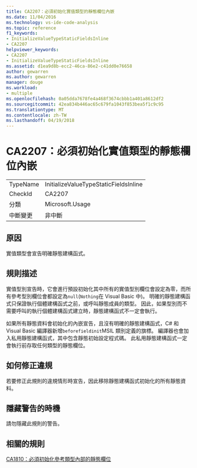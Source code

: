 ```yaml
---
title: CA2207：必須初始化實值類型的靜態欄位內嵌
ms.date: 11/04/2016
ms.technology: vs-ide-code-analysis
ms.topic: reference
f1_keywords:
- InitializeValueTypeStaticFieldsInline
- CA2207
helpviewer_keywords:
- CA2207
- InitializeValueTypeStaticFieldsInline
ms.assetid: d1ea9d8b-ecc2-46ca-86e2-c41dd0e76658
author: gewarren
ms.author: gewarren
manager: douge
ms.workload:
- multiple
ms.openlocfilehash: 0a05dda7678fe4a468f3674cbbb1a401a8612df2
ms.sourcegitcommit: 42ea834b446ac65c679fa1043f853bea5f1c9c95
ms.translationtype: MT
ms.contentlocale: zh-TW
ms.lasthandoff: 04/19/2018
---
```

# <a name="ca2207-initialize-value-type-static-fields-inline"></a>CA2207：必須初始化實值類型的靜態欄位內嵌
|||
|-|-|
|TypeName|InitializeValueTypeStaticFieldsInline|
|CheckId|CA2207|
|分類|Microsoft.Usage|
|中斷變更|非中斷|

## <a name="cause"></a>原因
 實值類型會宣告明確靜態建構函式。

## <a name="rule-description"></a>規則描述
 實值型別宣告時，它會進行預設初始化其中所有的實值型別欄位會設定為零，而所有參考型別欄位會都設定為`null`(`Nothing`在 Visual Basic 中)。 明確的靜態建構函式只保證執行個體建構函式之前，或呼叫靜態成員的類型。 因此，如果型別而不需要呼叫的執行個體建構函式建立時，靜態建構函式不一定會執行。

 如果所有靜態資料會初始化的內嵌宣告，且沒有明確的靜態建構函式，C# 和 Visual Basic 編譯器新增`beforefieldinit`MSIL 類別定義的旗標。 編譯器也會加入私用靜態建構函式，其中包含靜態初始設定程式碼。 此私用靜態建構函式一定會執行前存取任何類型的靜態欄位。

## <a name="how-to-fix-violations"></a>如何修正違規
 若要修正此規則的違規情形時宣告，因此移除靜態建構函式初始化的所有靜態資料。

## <a name="when-to-suppress-warnings"></a>隱藏警告的時機
 請勿隱藏此規則的警告。

## <a name="related-rules"></a>相關的規則
 [CA1810：必須初始化參考類型內部的靜態欄位](../code-quality/ca1810-initialize-reference-type-static-fields-inline.md)